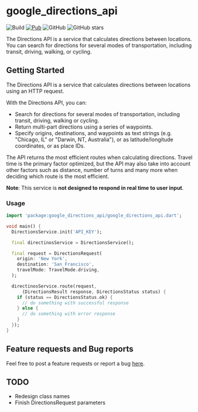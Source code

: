 # google_directions_api

![Build](https://github.com/marchdev-tk/google_directions_api/workflows/build/badge.svg)
[![Pub](https://img.shields.io/pub/v/google_directions_api.svg)](https://pub.dartlang.org/packages/google_directions_api)
![GitHub](https://img.shields.io/github/license/marchdev-tk/google_directions_api)
![GitHub stars](https://img.shields.io/github/stars/marchdev-tk/google_directions_api?style=social)

The Directions API is a service that calculates directions between locations. You can search for directions for several modes of transportation, including transit, driving, walking, or cycling.

## Getting Started

The Directions API is a service that calculates directions between locations using an HTTP request.

With the Directions API, you can:

 * Search for directions for several modes of transportation, including transit, driving, walking or cycling.
 * Return multi-part directions using a series of waypoints.
 * Specify origins, destinations, and waypoints as text strings (e.g. "Chicago, IL" or "Darwin, NT, Australia"), or as latitude/longitude coordinates, or as place IDs.

The API returns the most efficient routes when calculating directions. Travel time is the primary factor optimized, but the API may also take into account other factors such as distance, number of turns and many more when deciding which route is the most efficient.

**Note**: This service is **not designed to respond in real time to user input**. 

### Usage

```dart
import 'package:google_directions_api/google_directions_api.dart';

void main() {
  DirectionsService.init('API_KEY');

  final directinosService = DirectionsService();

  final request = DirectionsRequest(
    origin: 'New York',
    destination: 'San Francisco',
    travelMode: TravelMode.driving,
  );

  directinosService.route(request,
      (DirectionsResult response, DirectionsStatus status) {
    if (status == DirectionsStatus.ok) {
      // do something with successful response
    } else {
      // do something with error response
    }
  });
}
```

## Feature requests and Bug reports

Feel free to post a feature requests or report a bug [here](https://github.com/marchdev-tk/google_directions_api/issues).

## TODO

* Redesign class names
* Finish DirectionsRequest parameters
